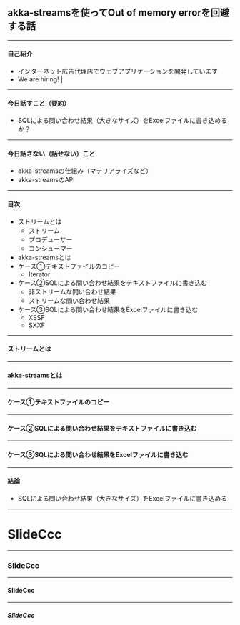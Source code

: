 ## akka-streamsを使ってOut of memory errorを回避する話

---

#### 自己紹介

- インターネット広告代理店でウェブアプリケーションを開発しています
- We are hiring! |

---

#### 今日話すこと（要約）

- SQLによる問い合わせ結果（大きなサイズ）をExcelファイルに書き込めるか？

---

#### 今日話さない（話せない）こと

- akka-streamsの仕組み（マテリアライズなど）
- akka-streamsのAPI

---

#### 目次

- ストリームとは
  - ストリーム
  - プロデューサー
  - コンシューマー
- akka-streamsとは
- ケース①テキストファイルのコピー
  - Iterator
- ケース②SQLによる問い合わせ結果をテキストファイルに書き込む
  - 非ストリームな問い合わせ結果
  - ストリームな問い合わせ結果
- ケース③SQLによる問い合わせ結果をExcelファイルに書き込む
  - XSSF
  - SXXF

---

#### ストリームとは

---

#### akka-streamsとは

---

#### ケース①テキストファイルのコピー

---

#### ケース②SQLによる問い合わせ結果をテキストファイルに書き込む

---

#### ケース③SQLによる問い合わせ結果をExcelファイルに書き込む

---

#### 結論

- SQLによる問い合わせ結果（大きなサイズ）をExcelファイルに書き込める

---

# SlideCcc

---

### SlideCcc

---

#### SlideCcc

---

##### SlideCcc
